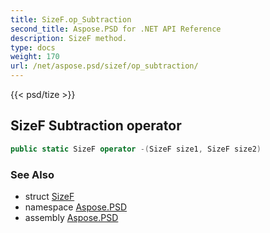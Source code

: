 ```yaml
---
title: SizeF.op_Subtraction
second_title: Aspose.PSD for .NET API Reference
description: SizeF method. 
type: docs
weight: 170
url: /net/aspose.psd/sizef/op_subtraction/
---
```

{{< psd/tize >}}
## SizeF Subtraction operator

```csharp
public static SizeF operator -(SizeF size1, SizeF size2)
```

### See Also

* struct [SizeF](../)
* namespace [Aspose.PSD](../../sizef/)
* assembly [Aspose.PSD](../../../)


